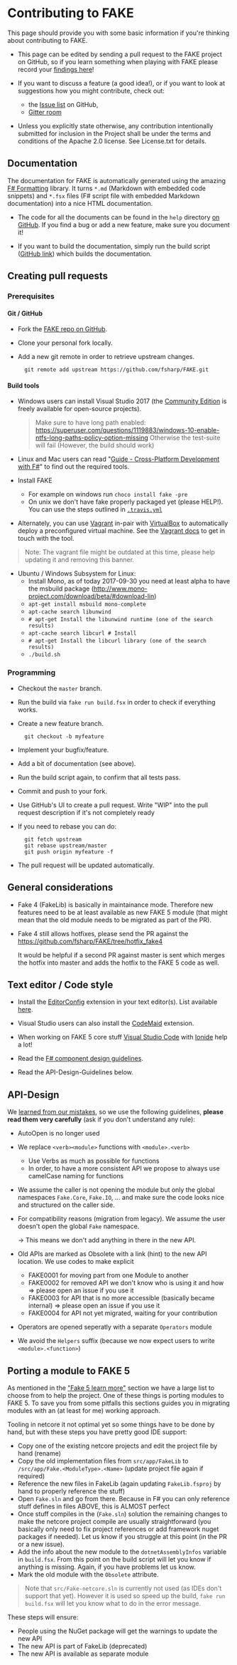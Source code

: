 # Contributing to FAKE

This page should provide you with some basic information if you're thinking about contributing to FAKE.

 * This page can be edited by sending a pull request to the FAKE project on GitHub, so if you learn something when playing with FAKE please record your [findings here](https://github.com/fsharp/FAKE/blob/master/help/markdown/contributing.md)!

 * If you want to discuss a feature (a good idea!), or if you want to look at suggestions how you might contribute, check out:
    - the [Issue list](https://github.com/fsharp/FAKE/issues) on GitHub,
    - [Gitter room](https://gitter.im/fsharp/FAKE)
   
 * Unless you explicitly state otherwise, any contribution intentionally 
submitted for inclusion in the Project shall be under the terms and 
conditions of the Apache 2.0 license. See License.txt for details.

## Documentation

The documentation for FAKE is automatically generated using the amazing [F# Formatting](https://github.com/tpetricek/FSharp.Formatting) library.
It turns `*.md` (Markdown with embedded code snippets) and `*.fsx` files (F# script file with embedded Markdown documentation) into a nice HTML documentation.

 * The code for all the documents can be found in the `help` directory [on GitHub](https://github.com/fsharp/FAKE/tree/master/help). If you find a bug or add a new feature, make sure you document it!

 * If you want to build the documentation, simply run the build script ([GitHub link](https://github.com/fsharp/FAKE/blob/master/build.fsx)) which builds the documentation.
 
## Creating pull requests

### Prerequisites

#### Git / GitHub

* Fork the [FAKE repo on GitHub](https://github.com/fsharp/FAKE).

* Clone your personal fork locally.

* Add a new git remote in order to retrieve upstream changes.

        git remote add upstream https://github.com/fsharp/FAKE.git

#### Build tools

* Windows users can install Visual Studio 2017 (the [Community Edition](https://www.visualstudio.com/de/vs/community/)
is freely available for open-source projects).

  > Make sure to have long path enabled: https://superuser.com/questions/1119883/windows-10-enable-ntfs-long-paths-policy-option-missing
  > Otherwise the test-suite will fail (However, the build should work)

* Linux and Mac users can read "[Guide - Cross-Platform Development with F#](http://fsharp.org/guides/mac-linux-cross-platform/)"
to find out the required tools.

* Install FAKE
  * For example on windows run `choco install fake -pre`
  * On unix we don't have fake properly packaged yet (please HELP!). You can use the steps outlined in [`.travis.yml`](https://github.com/fsharp/FAKE/blob/master/.travis.yml#L14-L18)

* Alternately, you can use [Vagrant](https://www.vagrantup.com/) in-pair with [VirtualBox](https://www.virtualbox.org/)
to automatically deploy a preconfigured virtual machine. See the [Vagrant docs](vagrant.html) to get in touch with the tool.

> Note: The vagrant file might be outdated at this time, please help updating it and removing this banner.

* Ubuntu / Windows Subsystem for Linux:
  - Install Mono, as of today 2017-09-30 you need at least alpha to have the msbuild package (http://www.mono-project.com/download/beta/#download-lin)
  - `apt-get install msbuild mono-complete`
  - `apt-cache search libunwind`
  - `# apt-get Install the libunwind runtime (one of the search results)`
  - `apt-cache search libcurl # Install`
  - `# apt-get Install the libcurl library (one of the search results)`
  - `./build.sh`

### Programming

* Checkout the `master` branch.

* Run the build via `fake run build.fsx` in order to check if everything works.

* Create a new feature branch.

        git checkout -b myfeature

* Implement your bugfix/feature.

* Add a bit of documentation (see above).

* Run the build script again, to confirm that all tests pass.

* Commit and push to your fork.

* Use GitHub's UI to create a pull request.
    Write "WIP" into the pull request description if it's not completely ready

* If you need to rebase you can do:

        git fetch upstream
        git rebase upstream/master
        git push origin myfeature -f

* The pull request will be updated automatically.

## General considerations

* Fake 4 (FakeLib) is basically in maintainance mode. Therefore new features need to be at least available as new FAKE 5 module (that might mean that the old module needs to be migrated as part of the PR).

* Fake 4 still allows hotfixes, please send the PR against the https://github.com/fsharp/FAKE/tree/hotfix_fake4
  
  It would be helpful if a second PR against master is sent which merges the hotfix into master and adds the hotfix to the FAKE 5 code as well.


## Text editor / Code style

* Install the [EditorConfig](http://editorconfig.org/) extension in your text editor(s). List available [here](http://editorconfig.org/#download).

* Visual Studio users can also install the [CodeMaid](http://www.codemaid.net/) extension.

* When working on FAKE 5 core stuff [Visual Studio Code](https://code.visualstudio.com/) with [Ionide](http://ionide.io/) help a lot!

* Read the [F# component design guidelines](http://fsharp.org/specs/component-design-guidelines/).

* Read the API-Design-Guidelines below.

## API-Design

We [learned from our mistakes](fake-fake5-learn-more.html), so we use the following guidelines, **please read them very carefully** (ask if you don't understand any rule):

 - AutoOpen is no longer used
 - We replace `<verb><module>` functions with `<module>.<verb>`
    - Use Verbs as much as possible for functions
    - In order, to have a more consistent API we propose to always use camelCase naming for functions
 - We assume the caller is not opening the module but only the global namespaces `Fake.Core`, `Fake.IO`, ...
   and make sure the code looks nice and structured on the caller side.
 - For compatibility reasons (migration from legacy). We assume the user doesn't open the global `Fake` namespace.
   
   -> This means we don't add anything in there in the new API.
 - Old APIs are marked as Obsolete with a link (hint) to the new API location. We use codes to make explicit 
    - FAKE0001 for moving part from one Module to another
    - FAKE0002 for removed API we don't know who is using it and how => please open an issue if you use it
    - FAKE0003 for API that is no more accessible (basically became internal) => please open an issue if you use it
    - FAKE0004 for API not yet migrated, waiting for your contribution
 - Operators are opened seperatly with a separate `Operators` module
 - We avoid the `Helpers` suffix (because we now expect users to write `<module>.<function>`)

## Porting a module to FAKE 5

As mentioned in the ["Fake 5 learn more"](fake-fake5-learn-more.html) section we have a large list to choose from to help the project. One of these things is porting modules to FAKE 5. To save you from some pitfalls this sections guides you in migrating modules with an (at least for me) working approach.

Tooling in netcore it not optimal yet so some things have to be done by hand, but with these steps you have pretty good IDE support:

 - Copy one of the existing netcore projects and edit the project file by hand (rename)
 - Copy the old implementation files from `src/app/FakeLib` to `/src/app/Fake.<ModuleType>.<Name>` (update project file again if required)
 - Reference the new files in FakeLib (again updating `FakeLib.fsproj` by hand to properly reference the stuff)
 - Open `Fake.sln` and go from there. Because in F# you can only reference stuff defines in files ABOVE, this is ALMOST perfect
 - Once stuff compiles in the (`Fake.sln`) solution the remaining changes to make the netcore project compile are usually straightforward (you basically only need to fix project references or add framework nuget packages if needed). Let us know if you struggle at this point (in the PR or a new issue).
 - Add the info about the new module to the `dotnetAssemblyInfos` variable in `build.fsx`. From this point on the build script will let you know if anything is missing. Again, if you have problems let us know.
 - Mark the old module with the `Obsolete` attribute.

> Note that `src/Fake-netcore.sln` is currently not used (as IDEs don't support that yet). However it is used so speed up the build, `fake run build.fsx` will let you know what to do in the error message.

These steps will ensure:
 - People using the NuGet package will get the warnings to update the new API
 - The new API is part of FakeLib (deprecated)
 - The new API is available as separate module
